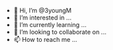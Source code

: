 - 👋 Hi, I’m @3youngM
- 👀 I’m interested in ...
- 🌱 I’m currently learning ...
- 💞️ I’m looking to collaborate on ...
- 📫 How to reach me ...

<!---
3youngM/3youngM is a ✨ special ✨ repository because its `README.md` (this file) appears on your GitHub profile.
You can click the Preview link to take a look at your changes.
--->
